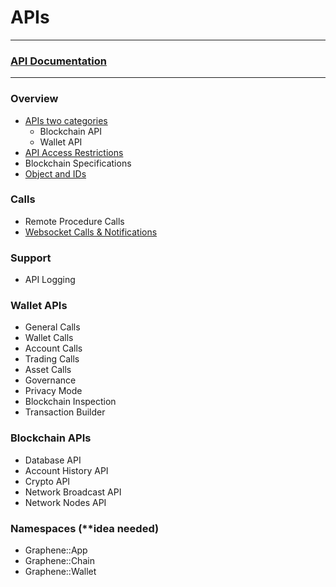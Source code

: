 # APIs

***

### [API Documentation](https://bitshares.org/doxygen/index.html)

***

### Overview
- [APIs two categories](/developers/apis/apis-about.md#apis-categories)
   - Blockchain API
   - Wallet API
- [API Access Restrictions](/developers/apis/api_restrictions.md#api-access-restrictions)
- Blockchain Specifications
- [Object and IDs](/developers/apis/object_ids.md#objects-and-ids)
   
### Calls   
- Remote Procedure Calls
- [Websocket Calls & Notifications](/developers/apis/websocket_calls_notifications.md#websocket-calls-notifications)

### Support

- API Logging 

### Wallet APIs
- General Calls
- Wallet Calls
- Account Calls
- Trading Calls
- Asset Calls
- Governance
- Privacy Mode
- Blockchain Inspection
- Transaction Builder
      
### Blockchain APIs   
- Database API
- Account History API
- Crypto API
- Network Broadcast API
- Network Nodes API   
      
### Namespaces (**idea needed)
- Graphene::App
- Graphene::Chain
- Graphene::Wallet
